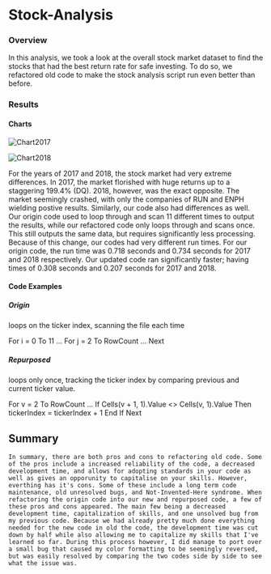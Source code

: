 # Stock-Analysis

### Overview
  In this analysis, we took a look at the overall stock market dataset to find the stocks that had the best return rate for safe investing. To do so, we refactored old code to make the stock analysis script run even better than before. 
  
### Results


#### Charts
![Chart2017](https://user-images.githubusercontent.com/119345840/207919495-afa28e17-56de-472c-829f-043efbf9c092.PNG)

![Chart2018](https://user-images.githubusercontent.com/119345840/207919575-3e39a3d2-b7ab-4108-b703-626270568243.PNG)

  For the years of 2017 and 2018, the stock market had very extreme differences. In 2017, the market florished with huge returns up to a staggering 199.4% (DQ). 2018, however, was the exact opposite. The market seemingly crashed, with only the companies of RUN and ENPH wielding postive results. Similarly, our code also had differences as well. Our origin code used to loop through and scan 11 different times to output the results, while our refactored code only loops through and scans once. This still outputs the same data, but requires significantly less processing. Because of this change, our codes had very different run times. For our origin code, the run time was 0.718 seconds and 0.734 seconds for 2017 and 2018 respectively. Our updated code ran significantly faster; having times of 0.308 seconds and 0.207 seconds for 2017 and 2018. 

#### Code Examples 

##### Origin

loops on the ticker index, scanning the file each time

For i = 0 To 11
    ...
       For j = 2 To RowCount
	...
       Next 



##### Repurposed

loops only once, tracking the ticker index by comparing previous and current ticker value.

For v = 2 To RowCount
    ...
    If Cells(v + 1, 1).Value <> Cells(v, 1).Value Then
       tickerIndex = tickerIndex + 1
    End If
Next

## Summary

	In summary, there are both pros and cons to refactoring old code. Some of the pros include a increased reliability of the code, a decreased development time, and allows for adopting standards in your code as well as gives an opporunity to capitalise on your skills. However, everthing has it's cons. Some of these include a long term code maintenance, old unresolved bugs, and Not-Invented-Here syndrome. When refactoring the origin code into our new and repurposed code, a few of these pros and cons appeared. The main few being a decreased development time, capitalization of skills, and one unsolved bug from my previous code. Because we had already pretty much done everything needed for the new code in old the code, the development time was cut down by half while also allowing me to capitalize my skills that I've  learned so far. During this process however, I did manage to port over a small bug that caused my color formatting to be seemingly reversed, but was easily resolved by comparing the two codes side by side to see what the issue was.  	

